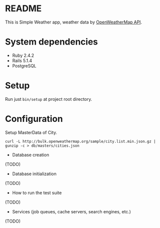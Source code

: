 # README

This is Simple Weather app, weather data by [OpenWeatherMap API](http://openweathermap.org/).

# System dependencies

* Ruby 2.4.2
* Rails 5.1.4
* PostgreSQL

# Setup

Run just `bin/setup` at project root directory.

# Configuration

Setup MasterData of City.

```
curl -L http://bulk.openweathermap.org/sample/city.list.min.json.gz | gunzip -c > db/masters/cities.json
```

* Database creation

(TODO)

* Database initialization

(TODO)

* How to run the test suite

(TODO)

* Services (job queues, cache servers, search engines, etc.)

(TODO)
